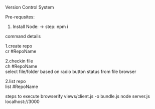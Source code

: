 Version Control System

Pre-requsites:
1. Install Node: 
    -> step: npm i

command details  <br />

1.create repo<br />
    cr #RepoName <br />

2.checkin file<br />
    ch #RepoName <br />
    select file/folder based on radio button status from file browser<br />

2.list repo<br />
    list #RepoName <br />

steps to execute
browserify views/client.js -o bundle.js
node server.js
localhost://3000

